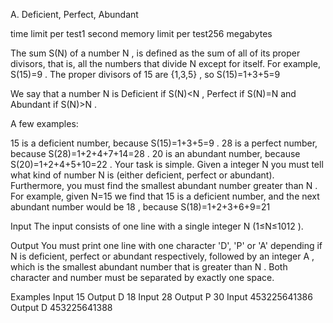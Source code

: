 A. Deficient, Perfect, Abundant

time limit per test1 second
memory limit per test256 megabytes

The sum S(N)
 of a number N
, is defined as the sum of all of its proper divisors, that is, all the numbers that divide N
 except for itself. For example, S(15)=9
. The proper divisors of 15
 are {1,3,5}
, so S(15)=1+3+5=9

We say that a number N
 is Deficient if S(N)<N
, Perfect if S(N)=N
 and Abundant if S(N)>N
.

A few examples:

15
 is a deficient number, because S(15)=1+3+5=9
.
28
 is a perfect number, because S(28)=1+2+4+7+14=28
.
20
 is an abundant number, because S(20)=1+2+4+5+10=22
.
Your task is simple. Given a integer N
 you must tell what kind of number N
 is (either deficient, perfect or abundant). Furthermore, you must find the smallest abundant number greater than N
. For example, given N=15
 we find that 15
 is a deficient number, and the next abundant number would be 18
, because S(18)=1+2+3+6+9=21

Input
The input consists of one line with a single integer N
 (1≤N≤1012
).

Output
You must print one line with one character 'D', 'P' or 'A' depending if N
 is deficient, perfect or abundant respectively, followed by an integer A
, which is the smallest abundant number that is greater than N
. Both character and number must be separated by exactly one space.

Examples
Input
15
Output
D 18
Input
28
Output
P 30
Input
453225641386
Output
D 453225641388

